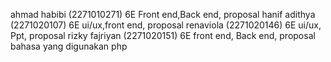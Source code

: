 ahmad habibi (2271010271) 6E Front end,Back end, proposal
hanif adithya (2271020107) 6E ui/ux,front end, proposal
renaviola (2271020146) 6E ui/ux, Ppt, proposal
rizky fajriyan (2271020151) 6E front end, Back end, proposal
bahasa yang digunakan php
